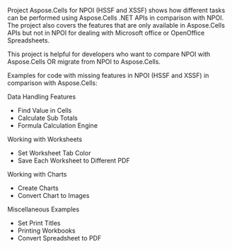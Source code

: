 Project Aspose.Cells for NPOI (HSSF and XSSF) shows how different tasks can be performed using Aspose.Cells .NET APIs in comparison with NPOI. The project also covers the features that are only available in Aspose.Cells APIs but not in NPOI for dealing with Microsoft office or OpenOffice Spreadsheets.

This project is helpful for developers who want to compare NPOI with Aspose.Cells OR migrate from NPOI to Aspose.Cells.

Examples for code with missing features in NPOI (HSSF and XSSF) in comparison with Aspose.Cells:

Data Handling Features
* Find Value in Cells
* Calculate Sub Totals
* Formula Calculation Engine
 
Working with Worksheets
* Set Worksheet Tab Color
* Save Each Worksheet to Different PDF
 
Working with Charts
* Create Charts
* Convert Chart to Images
 
Miscellaneous Examples
* Set Print Titles
* Printing Workbooks
* Convert Spreadsheet to PDF